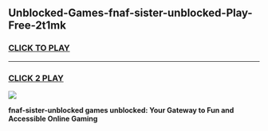 
## Unblocked-Games-fnaf-sister-unblocked-Play-Free-2t1mk
<h3>
<a href="https://premium76.site?title=fnaf-sister-unblocked&ref=19M">CLICK TO PLAY</a></h3>
<hr>

<h3>
<a href="https://premium76.site?title=fnaf-sister-unblocked&ref=19M">CLICK 2 PLAY</a>
  
</h3>

<a href="https://premium76.site?title=fnaf-sister-unblocked&ref=19M"><img src="https://clearcache.store/games.png"></a>


**fnaf-sister-unblocked games unblocked: Your Gateway to Fun and Accessible Online Gaming**
